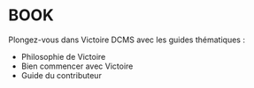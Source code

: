 # BOOK

Plongez-vous dans Victoire DCMS avec les guides thématiques :

- Philosophie de Victoire
- Bien commencer avec Victoire
- Guide du contributeur
